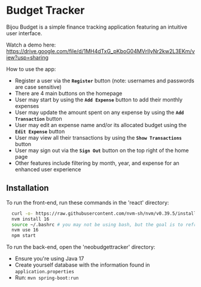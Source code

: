 
# Budget Tracker

Bijou Budget is a simple finance tracking application featuring an intuitive user interface.

Watch a demo here: https://drive.google.com/file/d/1MH4dTxG_pKboG04MVrIlyNr2kw2L3EKm/view?usp=sharing

How to use the app:  
* Register a user via the **`Register`** button (note: usernames and passwords are case sensitive)
* There are 4 main buttons on the homepage
* User may start by using the **`Add Expense`** button to add their monthly expenses  
* User may update the amount spent on any expense by using the **`Add Transaction`** button  
* User may edit an expense name and/or its allocated budget using the **`Edit Expense`** button  
* User may view all their transactions by using the **`Show Transactions`** button
* User may sign out via the **`Sign Out`** button on the top right of the home page  
* Other features include filtering by month, year, and expense for an enhanced user experience





## Installation

To run the front-end, run these commands in the 'react' directory:

```bash
  curl -o- https://raw.githubusercontent.com/nvm-sh/nvm/v0.39.5/install.sh | bash
  nvm install 16
  source ~/.bashrc # you may not be using bash, but the goal is to refresh your terminal
  nvm use 16
  npm start
```

To run the back-end, open the 'neobudgettracker' directory:

* Ensure you're using Java 17
* Create yourself database with the information found in `application.properties`
* Run: ```mvn spring-boot:run```
    
